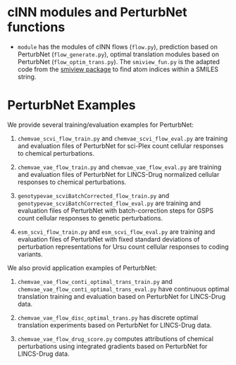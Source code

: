# cINN modules and PerturbNet functions

- `module` has the modules of cINN flows (`flow.py`), prediction based on PerturbNet (`flow_generate.py`), optimal translation modules based on PerturbNet (`flow_optim_trans.py`). The `smiview_fun.py` is the adapted code from the [smiview package](https://pypi.org/project/smiview/) to find atom indices within a SMILES string. 

# PerturbNet Examples

We provide several training/evaluation examples for PerturbNet:

1. `chemvae_scvi_flow_train.py` and `chemvae_scvi_flow_eval.py` are training and evaluation files of PerturbNet for sci-Plex count cellular responses to chemical perturbations. 

2. `chemvae_vae_flow_train.py` and `chemvae_vae_flow_eval.py` are training and evaluation files of PerturbNet for LINCS-Drug normalized cellular responses to chemical perturbations. 

3. `genotypevae_scviBatchCorrected_flow_train.py` and `genotypevae_scviBatchCorrected_flow_eval.py` are training and evaluation files of PerturbNet with batch-correction steps for GSPS count cellular responses to genetic perturbations. 

4. `esm_scvi_flow_train.py` and `esm_scvi_flow_eval.py` are training and evaluation files of PerturbNet with fixed standard deviations of perturbation representations for Ursu count cellular responses to coding variants. 

We also provid application examples of PerturbNet:

1. `chemvae_vae_flow_conti_optimal_trans_train.py` and `chemvae_vae_flow_conti_optimal_trans_eval.py` have continuous optimal translation training and evaluation based on PerturbNet for LINCS-Drug data. 

2. `chemvae_vae_flow_disc_optimal_trans.py` has discrete optimal translation experiments based on PerturbNet for LINCS-Drug data. 

3. `chemvae_vae_flow_drug_score.py` computes attributions of chemical perturbations using integrated gradients based on PerturbNet for LINCS-Drug data. 


